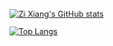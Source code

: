 
[![Zi Xiang's GitHub stats](https://github-readme-stats.vercel.app/api?username=zixiang2018&theme=radical)](https://github.com/zixiang2018/github-readme-stats)

[![Top Langs](https://github-readme-stats.vercel.app/api/top-langs/?username=zixiang2018&layout=compact)](https://github.com/zixiang2018/github-readme-stats)

<!--
**zixiang2018/zixiang2018** is a ✨ _special_ ✨ repository because its `README.md` (this file) appears on your GitHub profile.

Here are some ideas to get you started:

- 🔭 I’m currently working on ...
- 🌱 I’m currently learning ...
- 👯 I’m looking to collaborate on ...
- 🤔 I’m looking for help with ...
- 💬 Ask me about ...
- 📫 How to reach me: ...
- 😄 Pronouns: ...
- ⚡ Fun fact: ...
-->
